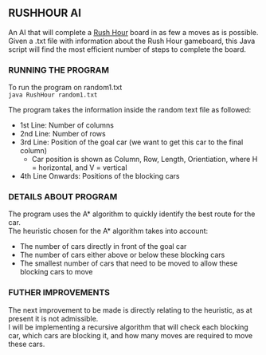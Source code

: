 ## RUSHHOUR AI
An AI that will complete a [Rush Hour](https://en.wikipedia.org/wiki/Rush_Hour_(puzzle)) board in as few a moves as is possible.
Given a .txt file with information about the Rush Hour gameboard, this Java script will find the most efficient number of steps to complete the board.
### RUNNING THE PROGRAM

To run the program on random1.txt<br/>
`java RushHour random1.txt`<br/>

The program takes the information inside the random text file as followed:
* 1st Line: Number of columns
* 2nd Line: Number of rows<br/>
* 3rd Line: Position of the goal car (we want to get this car to the final column)<br/>
  * Car position is shown as Column, Row, Length, Orientiation, where H = horizontal, and V = vertical
* 4th Line Onwards: Positions of the blocking cars


### DETAILS ABOUT PROGRAM
The program uses the A* algorithm to quickly identify the best route for the car.<br/>
The heuristic chosen for the A* algorithm takes into account:
* The number of cars directly in front of the goal car
* The number of cars either above or below these blocking cars
* The smallest number of cars that need to be moved to allow these blocking cars to move

### FUTHER IMPROVEMENTS
The next improvement to be made is directly relating to the heuristic, as at present it is not admissible.<br/>
I will be implementing a recursive algorithm that will check each blocking car, which cars are blocking it, and how many moves are required to move these cars.
